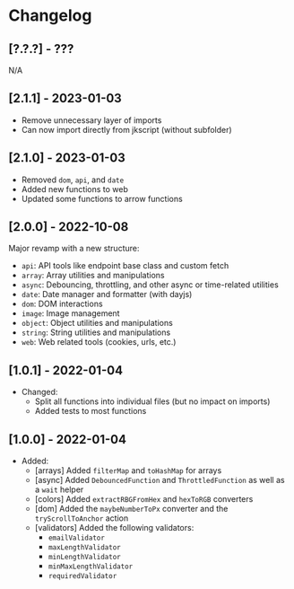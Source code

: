 # Changelog

## [?.?.?] - ???
N/A

## [2.1.1] - 2023-01-03
- Remove unnecessary layer of imports
- Can now import directly from jkscript (without subfolder)


## [2.1.0] - 2023-01-03
- Removed `dom`, `api`, and `date`
- Added new functions to web
- Updated some functions to arrow functions

## [2.0.0] - 2022-10-08
Major revamp with a new structure:
- `api`: API tools like endpoint base class and custom fetch
- `array`: Array utilities and manipulations
- `async`: Debouncing, throttling, and other async or time-related utilities
- `date`: Date manager and formatter (with dayjs)
- `dom`: DOM interactions
- `image`: Image management
- `object`: Object utilities and manipulations
- `string`: String utilities and manipulations
- `web`: Web related tools (cookies, urls, etc.)


## [1.0.1] - 2022-01-04
- Changed:
  - Split all functions into individual files (but no impact on imports)
  - Added tests to most functions

## [1.0.0] - 2022-01-04
- Added:
  - [arrays] Added `filterMap` and `toHashMap` for arrays
  - [async] Added `DebouncedFunction` and `ThrottledFunction` as well as a `wait` helper
  - [colors] Added `extractRBGFromHex` and `hexToRGB` converters
  - [dom] Added the `maybeNumberToPx` converter and the `tryScrollToAnchor` action
  - [validators] Added the following validators: 
    - `emailValidator`
    - `maxLengthValidator`
    - `minLengthValidator`
    - `minMaxLengthValidator`
    - `requiredValidator`
